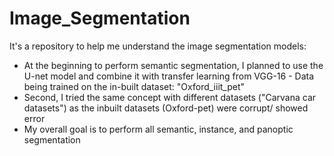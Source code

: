 # Image_Segmentation
It's a repository to help me understand the image segmentation models:

- At the beginning to perform semantic segmentation, I planned to use the U-net model and combine it with transfer learning from VGG-16 - Data being trained on the in-built dataset: "Oxford_iiit_pet"
- Second, I tried the same concept with different datasets ("Carvana car datasets") as the inbuilt datasets (Oxford-pet) were corrupt/ showed error
- My overall goal is to perform all semantic, instance, and panoptic segmentation
